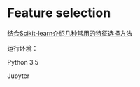 # Feature selection
[结合Scikit-learn介绍几种常用的特征选择方法](http://blog.csdn.net/u013829973/article/details/79200879)

运行环境：

Python 3.5

Jupyter
